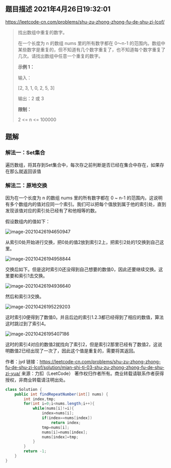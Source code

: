 ## 题目描述	2021年4月26日19:32:01

https://leetcode-cn.com/problems/shu-zu-zhong-zhong-fu-de-shu-zi-lcof/

> 找出数组中重复的数字。
>
>
> 在一个长度为 n 的数组 nums 里的所有数字都在 0～n-1 的范围内。数组中某些数字是重复的，但不知道有几个数字重复了，也不知道每个数字重复了几次。请找出数组中任意一个重复的数字。
>
> **示例 1：**
>
> 输入：
>
> [2, 3, 1, 0, 2, 5, 3]
>
> 输出：2 或 3 
>
> **限制：**
>
> 2 <= n <= 100000

## 题解

### 解法一：Set集合

遍历数组，将其存到Set集合中，每次存之前判断是否已经在集合中存在，如果存在那么就返回该值

### 解法二：原地交换

因为在一个长度为 n 的数组 nums 里的所有数字都在 0 ~ n-1 的范围内，这说明有多个数组内的值对应同一个索引。我们可以把每个值放到属于他的索引处，直到发现该值对应的索引处已经有了和他相等的数。

假设数组内的值如下：

![image-20210426194650947](https://gitee.com/mw515031/image/raw/master/image/image-20210426194650947.png)

从索引0处开始进行交换，把0处的值2放到索引2上，把索引2处的1交换到自己这里。

![image-20210426194958844](https://gitee.com/mw515031/image/raw/master/image/image-20210426194958844.png)

交换后如下。但是这时索引0还没得到自己想要的数值0，因此还要继续交换。这里要和索引1去交换。

![image-20210426194936640](https://gitee.com/mw515031/image/raw/master/image/image-20210426194936640.png)

然后和索引3交换。

![image-20210426195229203](https://gitee.com/mw515031/image/raw/master/image/image-20210426195229203.png)

这时索引0便得到了数值0。并且后边的索引1.2.3都已经得到了相应的数值，算法这时跳过到了索引4。

![image-20210426195407186](https://gitee.com/mw515031/image/raw/master/image/image-20210426195407186.png)

这时的索引4对应的数值2就找向了索引2，但是索引2那里已经有了数值2，这说明数值2已经出现了一次了，因此这个值是重复的，需要将其返回。

作者：jyd
链接：https://leetcode-cn.com/problems/shu-zu-zhong-zhong-fu-de-shu-zi-lcof/solution/mian-shi-ti-03-shu-zu-zhong-zhong-fu-de-shu-zi-yua/
来源：力扣（LeetCode）
著作权归作者所有。商业转载请联系作者获得授权，非商业转载请注明出处。

```java
class Solution {
    public int findRepeatNumber(int[] nums) {
        int index,tmp;
        for(int i=0;i<nums.length;i++){
            while(nums[i]!=i){
                index=nums[i];
                if(index==nums[index])
                    return index;
                tmp=nums[i];
                nums[i]=nums[index];
                nums[index]=tmp;
            }
        }
        return -1;
    }
}
```


